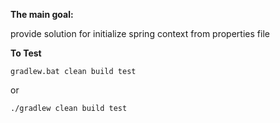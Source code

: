 **The main goal:**

provide solution for initialize spring context from properties file


**To Test**
    
    
    gradlew.bat clean build test
    
or

    ./gradlew clean build test
    
    